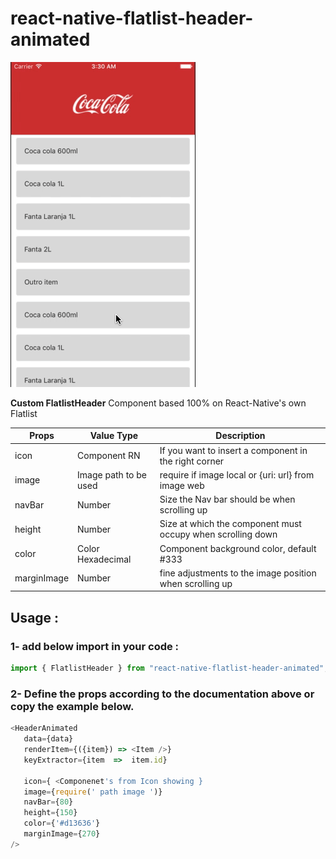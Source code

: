 # react-native-flatlist-header-animated

![SliderBox](assets/demo.gif)

**Custom FlatlistHeader**
Component based 100% on React-Native's own Flatlist

| Props | Value Type | Description |
|--|--|--|
| icon | Component RN | If you want to insert a component in the right corner |
| image | Image path to be used | require if image local or {uri: url} from image web |
| navBar | Number | Size the Nav bar should be when scrolling up |
| height | Number | Size at which the component must occupy when scrolling down  |
| color | Color Hexadecimal | Component background color, default #333 |
| marginImage | Number | fine adjustments to the image position when scrolling up |

## Usage :
### 1- add below import in your code :
```js
import { FlatlistHeader } from "react-native-flatlist-header-animated";
```
### 2- Define the props according to the documentation above or copy the example below.

```js
<HeaderAnimated
   data={data}
   renderItem={({item}) => <Item />}
   keyExtractor={item  =>  item.id}
   
   icon={ <Componenet's from Icon showing }
   image={require(' path image ')}
   navBar={80}
   height={150}
   color={'#d13636'}
   marginImage={270}
/>
```
